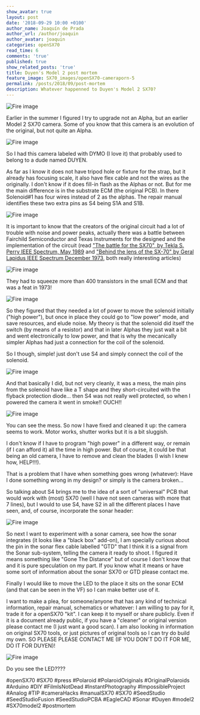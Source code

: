 ```yaml
---
show_avatar: true
layout: post
date: '2018-09-29 10:00 +0100'
author_name: Joaquín de Prada
author_url: /author/joaquin
author_avatar: joaquin
categories: openSX70
read_time: 6
comments: 'true'
published: true
show_related_posts: 'true'
title: Duyen's Model 2 post mortem
feature_image: SX70_images/openSX70-cameraporn-5
permalink: /posts/2018/09/post-mortem
description: Whatever happenned to Duyen's Model 2 SX70?
---
```


![Fire image]({{site.url}}/{{site.baseurl}}img/2018/09/20180929-Duyen-04.jpg)

Earlier in the summer I figured I try to upgrade not an Alpha, but an earlier Model 2 SX70 camera. Some of you know that this camera is an evolution of the original, but not quite an Alpha.


![Fire image]({{site.url}}/{{site.baseurl}}img/2018/09/20180929-Duyen-03.jpg)


So I had this camera labeled with DYMO (I love it) that probably used to belong to a dude named DUYEN.

As far as I know it does not have tripod hole or fixture for the strap, but it already has focusing scale, it also have flex cable and not the wires as the originally. I don't know if it does fill-in flash as the Alphas or not. But for me the main difference is in the substrate ECM (the original PCB). In there Solenoid#1 has four wires instead of 2 as the alphas. The repair manual identifies these two extra pins as S4 being S1A and S1B. 

![Fire image]({{site.url}}/{{site.baseurl}}img/2018/09/20180929-Duyen-02.jpg)

It is important to know that the creators of the original circuit had a lot of trouble with noise and power peaks, actually there was a battle between Fairchild Semiconductor and Texas Instruments for the designed and the implementation of the circuit (read ["The battle for the SX70", by Tekla S. Perry IEEE Spectrum, May 1989](https://ieeexplore.ieee.org/document/30763) and ["Behind the lens of the SX-70" by Geral Lapidus IEEE Spectrum December 1973](https://dl.acm.org/citation.cfm?id=2241330&picked=prox&preflayout=flat), both really interesting articles)

![Fire image]({{site.url}}/{{site.baseurl}}img/2018/09/20180929-Duyen-07.jpg)

They had to squeeze more than 400 transistors in the small ECM and that was a feat in 1973!

![Fire image]({{site.url}}/{{site.baseurl}}img/2018/09/20180929-Duyen-06.jpg)

So they figured that they needed a lot of power to move the solenoid initially ("high power"), but once in place they could go to "low power" mode, and save resources, and elude noise. 
My theory is that the solenoid did itself the switch (by means of a resistor) and that in later Alphas they just wait a bit and went electronically to low power, and that is why the mecanically simpler Alphas had just a connection for the coil of the solenoid.

So I though, simple! just don't use S4 and simply connect the coil of the solenoid. 

![Fire image]({{site.url}}/{{site.baseurl}}img/2018/09/20180929-Duyen-01.jpg)

And that basically I did, but not very cleanly, it was a mess, the main pins from the solenoid have like a T shape and they short-circuited with the flyback protection diode... then S4 was not really well protected, so when I powered the camera it went in smoke!! OUCH!!

![Fire image]({{site.url}}/{{site.baseurl}}img/2018/09/20180929-Duyen-05.jpg)

You can see the mess. So now I have fixed and cleaned it up: the camera seems to work. Motor works, shutter works but it is a bit sluggish.

I don't know if I have to program "high power" in a different way, or remain (if I can afford it) all the time in high power. But of course, it could be that being an old camera, I have to remove and clean the blades (I wish I knew how, HELP!!!).

That is a problem that I have when something goes wrong (whatever): Have I done something wrong in my design? or simply is the camera broken...

So talking about S4 brings me to the idea of a sort of "universal" PCB that would work with (most) SX70 (well I have not seen cameras with more that 7 lines), but I would to use S4, have S2 in all the different places I have seen, and, of course, incorporate the sonar header:

![Fire image]({{site.url}}/{{site.baseurl}}img/2018/09/20180929-Duyen-08.jpg)

So next I want to experiment with a sonar camera, see how the sonar integrates (it looks like a "black box" add-on), I am specially curious about the pin in the sonar flex cable labelled "GTD" that I think it is a signal from the Sonar sub-system, telling the camera it ready to shoot. I figured it means something like "Gone The Distance" but of course I don't know that and it is pure speculation on my part. If you know what it means or have some sort of information about the sonar SX70 or GTD please contact me.

Finally I would like to move the LED to the place it sits on the sonar ECM (and that can be seen in the VF) so I can make better use of it.

I want to make a plea, for someone/anyone that has any kind of technical information, repair manual, schematics or whatever: I am willing to pay for it, trade it for a openSX70 "kit". I can keep it to myself or share publicly. Even if it is a document already public, if you have a "cleaner" or original version please contact me (I just want a good scan). I am also looking in information on original SX70 tools, or just pictures of original tools so I can try do build my own. SO PLEASE PLEASE CONTACT ME (IF YOU DON'T DO IT FOR ME, DO IT FOR DUYEN)!

![Fire image]({{site.url}}/{{site.baseurl}}img/2018/09/20180929-Duyen-09.jpg) 

Do you see the LED????

#openSX70 #SX70 #press #Polaroid #PolaroidOriginals #OriginalPolaroids #Arduino #DIY #FilmIsNotDead #InstantPhotography #ImpossibleProject #Analog #TIP #cameraHacks #manualSX70 #SX70 #SeedStudio #SeedStudioFusion #SeedStudioPCBA #EagleCAD #Sonar #Duyen #model2 #SX70model2 #postmortem

